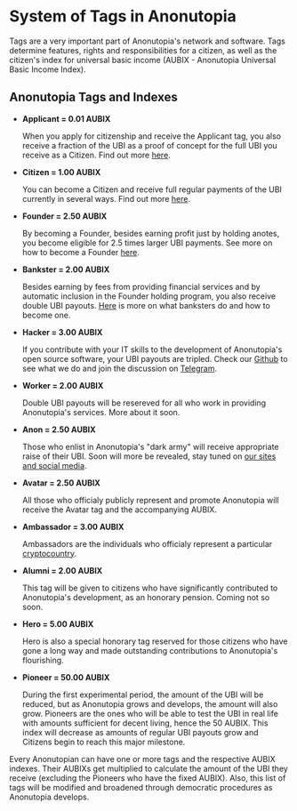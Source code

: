 # System of Tags in Anonutopia

Tags are a very important part of Anonutopia's network and software. Tags determine features, rights and responsibilities for a citizen, as well as the citizen's index for universal basic income \(AUBIX - Anonutopia Universal Basic Income Index\).

## Anonutopia Tags and Indexes

* **Applicant = 0.01 AUBIX**

  When you apply for citizenship and receive the Applicant tag, you also receive a fraction of the UBI as a proof of concept for the full UBI you receive as a Citizen. Find out more [here](https://www.anonutopia.com/apply/).

* **Citizen = 1.00 AUBIX**

  You can become a Citizen and receive full regular payments of the UBI currently in several ways. Find out more [here](https://www.anonutopia.com/apply/).

* **Founder = 2.50 AUBIX**

  By becoming a Founder, besides earning profit just by holding anotes, you become eligible for 2.5 times larger UBI payments. See more on how to become a Founder [here](https://www.anonutopia.com/crowdfunding/).

* **Bankster = 2.00 AUBIX**

  Besides earning by fees from providing financial services and by automatic inclusion in the Founder holding program, you also receive double UBI payouts. [Here](https://) is more on what banksters do and how to become one.

* **Hacker = 3.00 AUBIX**

  If you contribute with your IT skills to the development of Anonutopia's open source software, your UBI payouts are tripled. Check our [Github](https://github.com/anonutopia) to see what we do and join the discussion on [Telegram](https://t.me/anonutopia).

* **Worker = 2.00 AUBIX**

  Double UBI payouts will be resereved for all who work in providing Anonutopia's services. More about it soon.

* **Anon = 2.50 AUBIX**

  Those who enlist in Anonutopia's "dark army" will receive appropriate raise of their UBI. Soon will more be revealed, stay tuned on [our sites and social media](https://www.anonutopia.com/contact/).

* **Avatar = 2.50 AUBIX**

  All those who officialy publicly represent and promote Anonutopia will receive the Avatar tag and the accompanying AUBIX.

* **Ambassador = 3.00 AUBIX**

  Ambassadors are the individuals who officialy represent a particular [cryptocountry](https://www.anonutopia.com/cryptocountries/).

* **Alumni = 2.00 AUBIX**

  This tag will be given to citizens who have significantly contributed to Anonutopia's development, as an honorary pension. Coming not so soon.

* **Hero = 5.00 AUBIX**

  Hero is also a special honorary tag reserved for those citizens who have gone a long way and made outstanding contributions to Anonutopia's flourishing.

* **Pioneer = 50.00 AUBIX**

  During the first experimental period, the amount of the UBI will be reduced, but as Anonutopia grows and develops, the amount will also grow. Pioneers are the ones who will be able to test the UBI in real life with amounts sufficient for decent living, hence the 50 AUBIX. This index will decrease as amounts of regular UBI payouts grow and Citizens begin to reach this major milestone.

Every Anonutopian can have one or more tags and the respective AUBIX indexes. Their AUBIXs get multiplied to calculate the amount of the UBI they receive (excluding the Pioneers who have the fixed AUBIX). Also, this list of tags will be modified and broadened through democratic procedures as Anonutopia develops.


